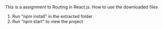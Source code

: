 This is a assignment to Routing in React.js.
How to use the downloaded files

1) Run "npm install" in the extracted folder
2) Run "npm start" to view the project

